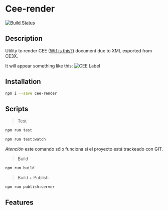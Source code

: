 # Cee-render
[![Build Status](https://travis-ci.org/alejandrofdiaz/cee-render.svg?branch=master)](https://travis-ci.org/alejandrofdiaz/cee-render)

## Description

Utility to render CEE ([Wtf is this?](https://www.certicalia.com/que-es-un-certificado-energetico)) document due to XML exported from CE3X.

It will appear something like this:
![CEE Label](http://www.minetad.gob.es/energia/desarrollo/EficienciaEnergetica/CertificacionEnergetica/PublishingImages/Etiqueta_eficiencia_energetica.jpg)

## Installation

```bash
npm i --save cee-render
```

## Scripts

> Test


```bash
npm run test
```

```bash
npm run test:watch
```

_Atención_ este comando sólo funciona si el proyecto está trackeado con GIT.

> Build

```bash
npm run build
```

> Build + Publish

```bash
npm run publish:server
```

## Features
